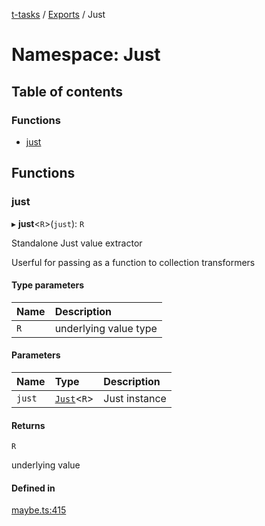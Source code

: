 [t-tasks](../README.md) / [Exports](../modules.md) / Just

# Namespace: Just

## Table of contents

### Functions

- [just](Just.md#just)

## Functions

### just

▸ **just**<`R`\>(`just`): `R`

Standalone Just value extractor

Userful for passing as a function to collection transformers

#### Type parameters

| Name | Description |
| :------ | :------ |
| `R` | underlying value type |

#### Parameters

| Name | Type | Description |
| :------ | :------ | :------ |
| `just` | [`Just`](../interfaces/Just.md)<`R`\> | Just instance |

#### Returns

`R`

underlying value

#### Defined in

[maybe.ts:415](https://github.com/lammonaaf/t-tasks/blob/6eb2b96/src/maybe.ts#L415)
